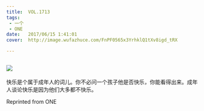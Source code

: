 ```yaml
---
title:	VOL.1713
tags:
 - 一个
 - ONE
date:	2017/06/15 1:41:01
cover:	http://image.wufazhuce.com/FnPF0565x3YrhklQ1tXv8igd_tRX

---
```

![](http://image.wufazhuce.com/FnPF0565x3YrhklQ1tXv8igd_tRX)
---

快乐是个属于成年人的词儿。你不必问一个孩子他是否快乐，你能看得出来。成年人谈论快乐是因为他们大多都不快乐。
 
Reprinted from ONE

